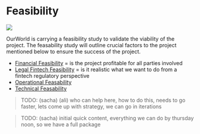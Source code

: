 # Feasibility

![](img/feasibility.png)  

OurWorld is carrying a feasibility study to validate the viability of the project. The feasability study will outline crucial factors to the project mentioned below to ensure the success of the project. 

- [Financial Feasibility](financial.md) = is the project profitable for all parties involved
- [Legal Fintech Feasibility](fintech.md) = is it realistic what we want to do from a fintech regulatory perspective
- [Operational Feasability](operational.md)
- [Technical Feasability](technical.md)


> TODO: (sacha) (ali) who can help here, how to do this, needs to go faster, lets come up with strategy, we can go in iterations

> TODO: (sacha) initial quick content, everything we can do by thursday noon, so we have a full package